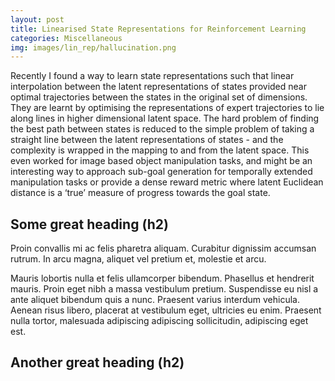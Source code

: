 ```yaml
---
layout: post
title: Linearised State Representations for Reinforcement Learning
categories: Miscellaneous
img: images/lin_rep/hallucination.png
---
```


Recently I found a way to learn state representations such that linear interpolation between the latent representations of states provided near optimal trajectories between the states in the original set of dimensions. They are learnt by optimising the representations of expert trajectories to lie along lines in higher dimensional latent space. The hard problem of finding the best path between states is reduced to the simple problem of taking a straight line between the latent representations of states - and the complexity is wrapped in the mapping to and from the latent space. This even worked for image based object manipulation tasks, and might be an interesting way to approach sub-goal generation for temporally extended manipulation tasks or provide a dense reward metric where latent Euclidean distance is a ‘true’ measure of progress towards the goal state.

## Some great heading (h2)

Proin convallis mi ac felis pharetra aliquam. Curabitur dignissim accumsan rutrum. In arcu magna, aliquet vel pretium et, molestie et arcu.

Mauris lobortis nulla et felis ullamcorper bibendum. Phasellus et hendrerit mauris. Proin eget nibh a massa vestibulum pretium. Suspendisse eu nisl a ante aliquet bibendum quis a nunc. Praesent varius interdum vehicula. Aenean risus libero, placerat at vestibulum eget, ultricies eu enim. Praesent nulla tortor, malesuada adipiscing adipiscing sollicitudin, adipiscing eget est.

## Another great heading (h2)
